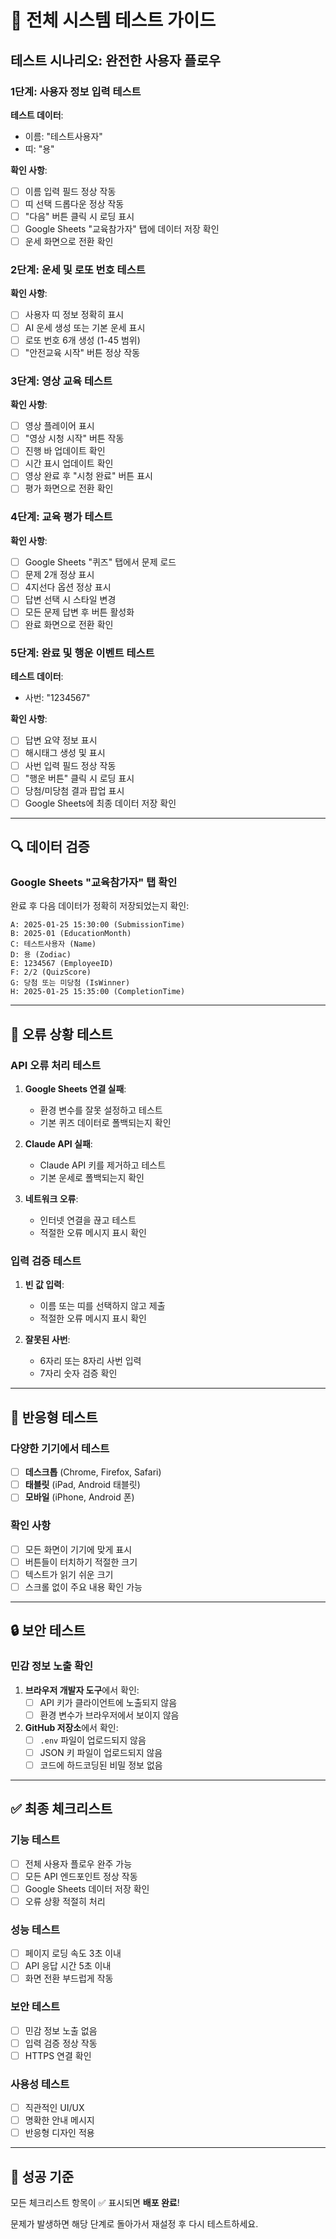 # 🧪 전체 시스템 테스트 가이드

## 테스트 시나리오: 완전한 사용자 플로우

### 1단계: 사용자 정보 입력 테스트

**테스트 데이터**:
- 이름: "테스트사용자"
- 띠: "용"

**확인 사항**:
- [ ] 이름 입력 필드 정상 작동
- [ ] 띠 선택 드롭다운 정상 작동
- [ ] "다음" 버튼 클릭 시 로딩 표시
- [ ] Google Sheets "교육참가자" 탭에 데이터 저장 확인
- [ ] 운세 화면으로 전환 확인

### 2단계: 운세 및 로또 번호 테스트

**확인 사항**:
- [ ] 사용자 띠 정보 정확히 표시
- [ ] AI 운세 생성 또는 기본 운세 표시
- [ ] 로또 번호 6개 생성 (1-45 범위)
- [ ] "안전교육 시작" 버튼 정상 작동

### 3단계: 영상 교육 테스트

**확인 사항**:
- [ ] 영상 플레이어 표시
- [ ] "영상 시청 시작" 버튼 작동
- [ ] 진행 바 업데이트 확인
- [ ] 시간 표시 업데이트 확인
- [ ] 영상 완료 후 "시청 완료" 버튼 표시
- [ ] 평가 화면으로 전환 확인

### 4단계: 교육 평가 테스트

**확인 사항**:
- [ ] Google Sheets "퀴즈" 탭에서 문제 로드
- [ ] 문제 2개 정상 표시
- [ ] 4지선다 옵션 정상 표시
- [ ] 답변 선택 시 스타일 변경
- [ ] 모든 문제 답변 후 버튼 활성화
- [ ] 완료 화면으로 전환 확인

### 5단계: 완료 및 행운 이벤트 테스트

**테스트 데이터**:
- 사번: "1234567"

**확인 사항**:
- [ ] 답변 요약 정보 표시
- [ ] 해시태그 생성 및 표시
- [ ] 사번 입력 필드 정상 작동
- [ ] "행운 버튼" 클릭 시 로딩 표시
- [ ] 당첨/미당첨 결과 팝업 표시
- [ ] Google Sheets에 최종 데이터 저장 확인

---

## 🔍 데이터 검증

### Google Sheets "교육참가자" 탭 확인

완료 후 다음 데이터가 정확히 저장되었는지 확인:

```
A: 2025-01-25 15:30:00 (SubmissionTime)
B: 2025-01 (EducationMonth)
C: 테스트사용자 (Name)
D: 용 (Zodiac)
E: 1234567 (EmployeeID)
F: 2/2 (QuizScore)
G: 당첨 또는 미당첨 (IsWinner)
H: 2025-01-25 15:35:00 (CompletionTime)
```

---

## 🚨 오류 상황 테스트

### API 오류 처리 테스트

1. **Google Sheets 연결 실패**:
   - 환경 변수를 잘못 설정하고 테스트
   - 기본 퀴즈 데이터로 폴백되는지 확인

2. **Claude API 실패**:
   - Claude API 키를 제거하고 테스트
   - 기본 운세로 폴백되는지 확인

3. **네트워크 오류**:
   - 인터넷 연결을 끊고 테스트
   - 적절한 오류 메시지 표시 확인

### 입력 검증 테스트

1. **빈 값 입력**:
   - 이름 또는 띠를 선택하지 않고 제출
   - 적절한 오류 메시지 표시 확인

2. **잘못된 사번**:
   - 6자리 또는 8자리 사번 입력
   - 7자리 숫자 검증 확인

---

## 📱 반응형 테스트

### 다양한 기기에서 테스트

- [ ] **데스크톱** (Chrome, Firefox, Safari)
- [ ] **태블릿** (iPad, Android 태블릿)
- [ ] **모바일** (iPhone, Android 폰)

### 확인 사항

- [ ] 모든 화면이 기기에 맞게 표시
- [ ] 버튼들이 터치하기 적절한 크기
- [ ] 텍스트가 읽기 쉬운 크기
- [ ] 스크롤 없이 주요 내용 확인 가능

---

## 🔒 보안 테스트

### 민감 정보 노출 확인

1. **브라우저 개발자 도구**에서 확인:
   - [ ] API 키가 클라이언트에 노출되지 않음
   - [ ] 환경 변수가 브라우저에서 보이지 않음

2. **GitHub 저장소**에서 확인:
   - [ ] `.env` 파일이 업로드되지 않음
   - [ ] JSON 키 파일이 업로드되지 않음
   - [ ] 코드에 하드코딩된 비밀 정보 없음

---

## ✅ 최종 체크리스트

### 기능 테스트
- [ ] 전체 사용자 플로우 완주 가능
- [ ] 모든 API 엔드포인트 정상 작동
- [ ] Google Sheets 데이터 저장 확인
- [ ] 오류 상황 적절히 처리

### 성능 테스트
- [ ] 페이지 로딩 속도 3초 이내
- [ ] API 응답 시간 5초 이내
- [ ] 화면 전환 부드럽게 작동

### 보안 테스트
- [ ] 민감 정보 노출 없음
- [ ] 입력 검증 정상 작동
- [ ] HTTPS 연결 확인

### 사용성 테스트
- [ ] 직관적인 UI/UX
- [ ] 명확한 안내 메시지
- [ ] 반응형 디자인 적용

---

## 🎯 성공 기준

모든 체크리스트 항목이 ✅ 표시되면 **배포 완료**!

문제가 발생하면 해당 단계로 돌아가서 재설정 후 다시 테스트하세요.